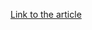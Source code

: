 [Link to the article](https://unit42.paloaltonetworks.com/espionage-campaign-targets-south-asian-entities/)
